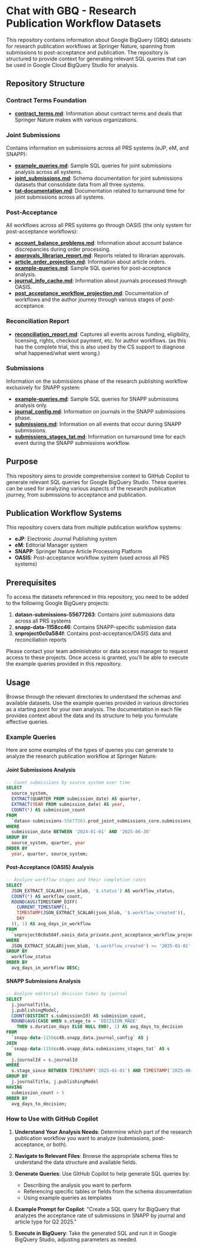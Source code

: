 # Chat with GBQ - Research Publication Workflow Datasets

This repository contains information about Google BigQuery (GBQ) datasets for research publication workflows at Springer Nature, spanning from submissions to post-acceptance and publication. The repository is structured to provide context for generating relevant SQL queries that can be used in Google Cloud BigQuery Studio for analysis.

## Repository Structure

### Contract Terms Foundation
- **[contract_terms.md](./contract_terms_foundation/contract_terms.md)**: Information about contract terms and deals that Springer Nature makes with various organizations.

### Joint Submissions
Contains information on submissions across all PRS systems (eJP, eM, and SNAPP):
- **[example_queries.md](./joint_submissions/example_queries.md)**: Sample SQL queries for joint submissions analysis across all systems.
- **[joint_submissions.md](./joint_submissions/joint_submissions.md)**: Schema documentation for joint submissions datasets that consolidate data from all three systems.
- **[tat-documentation.md](./joint_submissions/tat-documentation.md)**: Documentation related to turnaround time for joint submissions across all systems.

### Post-Acceptance
All workflows across all PRS systems go through OASIS (the only system for post-acceptance workflows):
- **[account_balance_problems.md](./post_acceptance/account_balance_problems.md)**: Information about account balance discrepancies during order processing.
- **[approvals_librarian_report.md](./post_acceptance/approvals_librarian_report.md)**: Reports related to librarian approvals.
- **[article_order_projection.md](./post_acceptance/article_order_projection.md)**: Information about article orders.
- **[example-queries.md](./post_acceptance/example-queries.md)**: Sample SQL queries for post-acceptance analysis.
- **[journal_info_cache.md](./post_acceptance/journal_info_cache.md)**: Information about journals processed through OASIS.
- **[post_acceptance_workflow_projection.md](./post_acceptance/post_acceptance_workflow_projection.md)**: Documentation of workflows and the author journey through various stages of post-acceptance.

### Reconciliation Report
- **[reconciliation_report.md](./reconciliation_report/reconciliation_report.md)**: Captures all events across funding, eligibility, licensing, rights, checkout payment, etc. for author workflows. (as this has the complete trial, this is also used by the CS support to diagnose what happened/what went wrong.)

### Submissions
Information on the submissions phase of the research publishing workflow exclusively for SNAPP system:
- **[example-queries.md](./submissions/example-queries.md)**: Sample SQL queries for SNAPP submissions analysis only.
- **[journal_config.md](./submissions/journal_config.md)**: Information on journals in the SNAPP submissions phase.
- **[submissions.md](./submissions/submissions.md)**: Information on all events that occur during SNAPP submissions.
- **[submissions_stages_tat.md](./submissions/submissions_stages_tat.md)**: Information on turnaround time for each event during the SNAPP submissions workflow.

## Purpose

This repository aims to provide comprehensive context to GitHub Copilot to generate relevant SQL queries for Google BigQuery Studio. These queries can be used for analyzing various aspects of the research publication journey, from submissions to acceptance and publication.

## Publication Workflow Systems

This repository covers data from multiple publication workflow systems:

- **eJP**: Electronic Journal Publishing system
- **eM**: Editorial Manager system
- **SNAPP**: Springer Nature Article Processing Platform
- **OASIS**: Post-acceptance workflow system (used across all PRS systems)

## Prerequisites

To access the datasets referenced in this repository, you need to be added to the following Google BigQuery projects:

1. **datasn-submissions-55677263**: Contains joint submissions data across all PRS systems
2. **snapp-data-1158cc46**: Contains SNAPP-specific submission data
3. **snproject0c0a584f**: Contains post-acceptance/OASIS data and reconciliation reports

Please contact your team administrator or data access manager to request access to these projects. Once access is granted, you'll be able to execute the example queries provided in this repository.

## Usage

Browse through the relevant directories to understand the schemas and available datasets. Use the example queries provided in various directories as a starting point for your own analysis. The documentation in each file provides context about the data and its structure to help you formulate effective queries.

### Example Queries

Here are some examples of the types of queries you can generate to analyze the research publication workflow at Springer Nature:

#### Joint Submissions Analysis

```sql
-- Count submissions by source system over time
SELECT 
  source_system,
  EXTRACT(QUARTER FROM submission_date) AS quarter,
  EXTRACT(YEAR FROM submission_date) AS year,
  COUNT(*) AS submission_count
FROM 
  `datasn-submissions-55677263.prod_joint_submissions_core.submissions_v2`
WHERE 
  submission_date BETWEEN '2024-01-01' AND '2025-06-30'
GROUP BY 
  source_system, quarter, year
ORDER BY 
  year, quarter, source_system;
```

#### Post-Acceptance (OASIS) Analysis

```sql
-- Analyze workflow stages and their completion rates
SELECT
  JSON_EXTRACT_SCALAR(json_blob, '$.status') AS workflow_status,
  COUNT(*) AS workflow_count,
  ROUND(AVG(TIMESTAMP_DIFF(
    CURRENT_TIMESTAMP(),
    TIMESTAMP(JSON_EXTRACT_SCALAR(json_blob, '$.workflow_created')),
    DAY
  )), 1) AS avg_days_in_workflow
FROM
  `snproject0c0a584f.oasis_data_private.post_acceptance_workflow_projection`
WHERE
  JSON_EXTRACT_SCALAR(json_blob, '$.workflow_created') >= '2025-01-01'
GROUP BY
  workflow_status
ORDER BY
  avg_days_in_workflow DESC;
```

#### SNAPP Submissions Analysis

```sql
-- Analyze editorial decision times by journal
SELECT
  j.journalTitle,
  j.publishingModel,
  COUNT(DISTINCT s.submissionId) AS submission_count,
  ROUND(AVG(CASE WHEN s.stage_to = 'DECISION_MADE' 
    THEN s.duration_days ELSE NULL END), 1) AS avg_days_to_decision
FROM
  `snapp-data-1158cc46.snapp_data.journal_config` AS j
JOIN
  `snapp-data-1158cc46.snapp_data.submissions_stages_tat` AS s
ON
  j.journalId = s.journalId
WHERE
  s.stage_since BETWEEN TIMESTAMP('2025-01-01') AND TIMESTAMP('2025-06-30')
GROUP BY
  j.journalTitle, j.publishingModel
HAVING
  submission_count > 5
ORDER BY
  avg_days_to_decision;
```

### How to Use with GitHub Copilot

1. **Understand Your Analysis Needs**: Determine which part of the research publication workflow you want to analyze (submissions, post-acceptance, or both).

2. **Navigate to Relevant Files**: Browse the appropriate schema files to understand the data structure and available fields.

3. **Generate Queries**: Use GitHub Copilot to help generate SQL queries by:
   - Describing the analysis you want to perform
   - Referencing specific tables or fields from the schema documentation
   - Using example queries as templates

4. **Example Prompt for Copilot**: "Create a SQL query for BigQuery that analyzes the acceptance rate of submissions in SNAPP by journal and article type for Q2 2025."

5. **Execute in BigQuery**: Take the generated SQL and run it in Google BigQuery Studio, adjusting parameters as needed.
